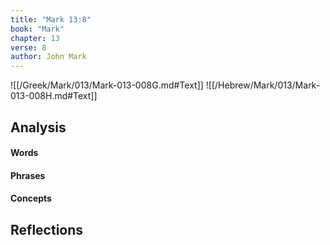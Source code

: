```yaml
---
title: "Mark 13:8"
book: "Mark"
chapter: 13
verse: 8
author: John Mark
---
```

![[/Greek/Mark/013/Mark-013-008G.md#Text]]
![[/Hebrew/Mark/013/Mark-013-008H.md#Text]]

## Analysis

#### Words

#### Phrases

#### Concepts

## Reflections
